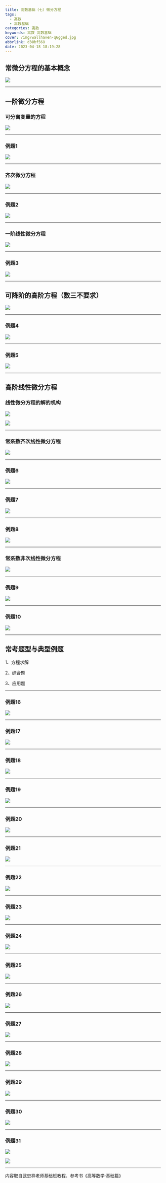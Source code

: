 ```yaml
---
title: 高数基础（七）微分方程
tags:
  - 高数
  - 高数基础
categories: 高数
keywords: 高数 高数基础
cover: /img/wallhaven-q6gged.jpg
abbrlink: d38bf568
date: 2023-04-18 18:19:28
---
```

## 常微分方程的基本概念

![](./高数基础（七）微分方程/img_23041801.png)

---

## 一阶微分方程

### 可分离变量的方程

![](./高数基础（七）微分方程/img_23041802.png)

---

### 例题1

![](./高数基础（七）微分方程/img_23041803.png)

---

### 齐次微分方程

![](./高数基础（七）微分方程/img_23041804.png)

---

### 例题2

![](./高数基础（七）微分方程/img_23041805.png)

---

### 一阶线性微分方程

![](./高数基础（七）微分方程/img_23041806.png)

---

### 例题3

![](./高数基础（七）微分方程/img_23041807.png)

---

## 可降阶的高阶方程（数三不要求）

![](./高数基础（七）微分方程/img_23041808.png)

---

### 例题4

![](./高数基础（七）微分方程/img_23041809.png)

---

### 例题5

![](./高数基础（七）微分方程/img_23041810.png)

---

## 高阶线性微分方程

### 线性微分方程的解的机构

![](./高数基础（七）微分方程/img_23041811.png)

![](./高数基础（七）微分方程/img_23041812.png)

---

### 常系数齐次线性微分方程

![](./高数基础（七）微分方程/img_23041813.png)

---

### 例题6

![](./高数基础（七）微分方程/img_23041814.png)

---

### 例题7

![](./高数基础（七）微分方程/img_23041815.png)

---

### 例题8

![](./高数基础（七）微分方程/img_23041816.png)

---

### 常系数非次线性微分方程

![](./高数基础（七）微分方程/img_23041817.png)

---

### 例题9

![](./高数基础（七）微分方程/img_23041818.png)

---

### 例题10

![](./高数基础（七）微分方程/img_23041819.png)

---

## 常考题型与典型例题 

1、方程求解

2、综合题

3、应用题

---

### 例题16

![](./高数基础（七）微分方程/img_23041820.png)

---

### 例题17

![](./高数基础（七）微分方程/img_23041821.png)

---

### 例题18

![](./高数基础（七）微分方程/img_23041822.png)

---

### 例题19

![](./高数基础（七）微分方程/img_23041823.png)

---

### 例题20

![](./高数基础（七）微分方程/img_23041824.png)

---

### 例题21

![](./高数基础（七）微分方程/img_23041825.png)

---

### 例题22

![](./高数基础（七）微分方程/img_23041826.png)

---

### 例题23

![](./高数基础（七）微分方程/img_23041827.png)

---

### 例题24

![](./高数基础（七）微分方程/img_23041828.png)

---

### 例题25

![](./高数基础（七）微分方程/img_23041829.png)

---

### 例题26

![](./高数基础（七）微分方程/img_23041830.png)

---

### 例题27

![](./高数基础（七）微分方程/img_23041831.png)

---

### 例题28

![](./高数基础（七）微分方程/img_23041832.png)

---

### 例题29

![](./高数基础（七）微分方程/img_23041833.png)

---

### 例题30

![](./高数基础（七）微分方程/img_23041834.png)

---

### 例题31

![](./高数基础（七）微分方程/img_23041835.png)

![](./高数基础（七）微分方程/img_23041836.png)

---

内容取自武忠祥老师基础班教程，参考书《高等数学·基础篇》